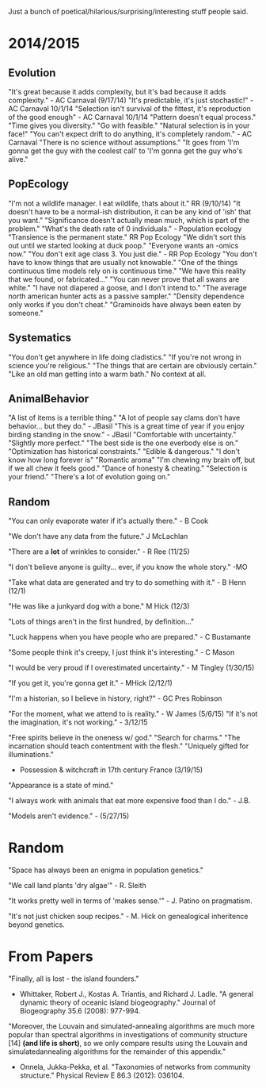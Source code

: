 Just a bunch of poetical/hilarious/surprising/interesting stuff people said.

# 2014/2015
## Evolution
"It's great because it adds complexity, but it's bad because it adds complexity." - AC Carnaval (9/17/14)
"It's predictable, it's just stochastic!" - AC Carnaval 10/1/14
"Selection isn't survival of the fittest, it's reproduction of the good enough" - AC Carnaval 10/1/14
"Pattern doesn't equal process." "Time gives you diversity." "Go with feasible." "Natural selection is in your face!"
"You can't expect drift to do anything, it's completely random." - AC Carnaval
"There is no science without assumptions."
"It goes from 'I'm gonna get the guy with the coolest call' to 'I'm gonna get the guy who's alive."

## PopEcology
"I'm not a wildlife manager. I eat wildlife, thats about it." RR (9/10/14)
"It doesn't have to be a normal-ish distribution, it can be any kind of 'ish' that you want."
"Significance doesn't actually mean much, which is part of the problem."
"What's the death rate of 0 individuals." - Population ecology
"Transience is the permanent state." RR Pop Ecology
"We didn't sort this out until we started looking at duck poop."
"Everyone wants an -omics now."
"You don't exit age class 3. You just die." - RR Pop Ecology
"You don't have to know things that are usually not knowable."
"One of the things continuous time models rely on is continuous time."
"We have this reality that we found, or fabricated..."
"You can never prove that all swans are white."
"I have not diapered a goose, and I don't intend to."
"The average north american hunter acts as a passive sampler."
"Density dependence only works if you don't cheat."
"Graminoids have always been eaten by someone."

## Systematics
"You don't get anywhere in life doing cladistics."
"If you're not wrong in science you're religious."
"The things that are certain are obviously certain."
"Like an old man getting into a warm bath." No context at all.

## AnimalBehavior
"A list of items is a terrible thing."
"A lot of people say clams don't have behavior... but they do." - JBasil
"This is a great time of year if you enjoy birding standing in the snow." - JBasil
"Comfortable with uncertainty."
"Slightly more perfect."
"The best side is the one everbody else is on."
"Optimization has historical constraints."
"Edible & dangerous."
"I don't know how long forever is"
"Romantic aroma"
"I'm chewing my brain off, but if we all chew it feels good."
"Dance of honesty & cheating."
"Selection is your friend."
"There's a lot of evolution going on."

## Random

"You can only evaporate water if it's actually there." - B Cook

"We don't have any data from the future." J McLachlan

"There are a __lot__ of wrinkles to consider." - R Ree (11/25)

"I don't believe anyone is guilty... ever, if you know the whole story." -MO

"Take what data are generated and try to do something with it." - B Henn (12/1)

"He was like a junkyard dog with a bone." M Hick (12/3)

"Lots of things aren't in the first hundred, by definition..."

"Luck happens when you have people who are prepared." - C Bustamante

"Some people think it's creepy, I just think it's interesting." - C Mason

"I would be very proud if I overestimated uncertainty." - M Tingley (1/30/15)

"If you get it, you're gonna get it." - MHick (2/12/1)

"I'm a historian, so I believe in history, right?" - GC Pres Robinson

"For the moment, what we attend to is reality." - W James (5/6/15)
"If it's not the imagination, it's not working." - 3/12/15

"Free spirits believe in the oneness w/ god."
"Search for charms."
"The incarnation should teach contentment with the flesh."
"Uniquely gifted for illuminations."
- Possession & witchcraft in 17th century France (3/19/15)

"Appearance is a state of mind."

"I always work with animals that eat more expensive food than I do." - J.B.

"Models aren't evidence." - (5/27/15)

# Random

"Space has always been an enigma in population genetics."

"We call land plants 'dry algae'" - R. Sleith

"It works pretty well in terms of 'makes sense.'" - J. Patino on pragmatism.

"It's not just chicken soup recipes." - M. Hick on genealogical inheritence beyond genetics.

# From Papers

"Finally, all is lost - the island founders."
* Whittaker, Robert J., Kostas A. Triantis, and Richard J. Ladle. "A general dynamic theory of oceanic island biogeography." Journal of Biogeography 35.6 (2008): 977-994.

"Moreover, the Louvain and simulated-annealing algorithms are much more popular than spectral algorithms in investigations of community structure [14] __(and life is short)__, so we only compare results using the Louvain and simulatedannealing algorithms for the remainder of this appendix."
* Onnela, Jukka-Pekka, et al. "Taxonomies of networks from community structure." Physical Review E 86.3 (2012): 036104.


